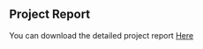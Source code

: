 ## Project Report

You can download the detailed project report [Here]((https://github.com/SRIKARA-BHARADWAJ/EXG-acquisition-system/blob/main/UG%20Project%20Report%20R22%20Copy.pdf))
